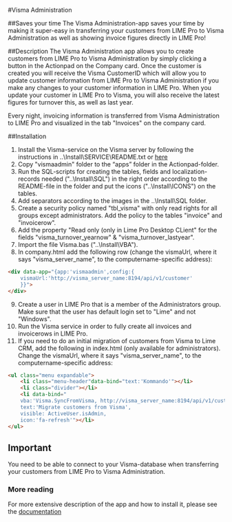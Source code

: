 #Visma Administration

##Saves your time
The Visma Administration-app saves your time by making it super-easy in transferring your customers from LIME Pro to Visma Administration as well as showing invoice figures directly in LIME Pro!

##Description
The Visma Administration app allows you to create customers from LIME Pro to Visma Administration by simply clicking a button in the Actionpad on the Company card. Once the customer is created you will receive the Visma CustomerID which will allow you to update customer information from LIME Pro to Visma Administration if you make any changes to your customer information in LIME Pro. When you update your customer in LIME Pro to Visma, you will also receive the latest figures for turnover this, as well as last year.

Every night, invoicing information is transferred from Visma Administration to LIME Pro and visualized in the tab "Invoices" on the company card.

##Installation
1. Install the Visma-service on the Visma server by following the instructions in ..\Install\SERVICE\README.txt or <a href="http://docs.lundalogik.com/pro/addons/visma-administration/installation">here</a>
2. Copy "vismaadmin" folder to the “apps” folder in the Actionpad-folder.
3. Run the SQL-scripts for creating the tables, fields and localization-records needed ("..\Install\SQL") in the right order according to the README-file in the folder and put the icons ("..\Install\ICONS") on the tables.
4. Add separators according to the images in the ..\Install\SQL folder.
5. Create a security policy named "tbl_visma" with only read rights for all groups except administrators. Add the policy to the tables "invoice" and "invoicerow".
6. Add the property "Read only (only in Lime Pro Desktop CLient" for the fields "visma_turnover_yearnow" & "visma_turnover_lastyear".
7. Import the file Visma.bas ("..\Install\VBA").
8. In company.html add the following row (change the vismaUrl, where it says "visma_server_name", to the computername-specific address): 
``` html
<div data-app="{app:'vismaadmin',config:{
	vismaUrl:'http://visma_server_name:8194/api/v1/customer'
	}}">
</div>
```
9. Create a user in LIME Pro that is a member of the Administrators group. Make sure that the user has default login set to "Lime" and not "Windows".
10. Run the Visma service in order to fully create all invoices and invoicerows in LIME Pro.
11. If you need to do an initial migration of customers from Visma to Lime CRM, add the following in index.html (only available for administrators). Change the vismaUrl, where it says "visma_server_name", to the computername-specific address:
``` html
<ul class="menu expandable">
    <li class="menu-header"data-bind="text:'Kommando'"></li> 
    <li class="divider"></li>       
    <li data-bind="
    vba:'Visma.SyncFromVisma, http://visma_server_name:8194/api/v1/customer/export', 
    text:'Migrate customers from Visma', 
    visible: ActiveUser.isAdmin,
    icon:'fa-refresh'"></li>   
</ul>
```

## Important
You need to be able to connect to your Visma-database when transferring your customers from LIME Pro to Visma Administration.

### More reading
For more extensive description of the app and how to install it, please see the <a href="http://docs.lundalogik.com/pro/addons/Visma-administration/start">documentation</a>
